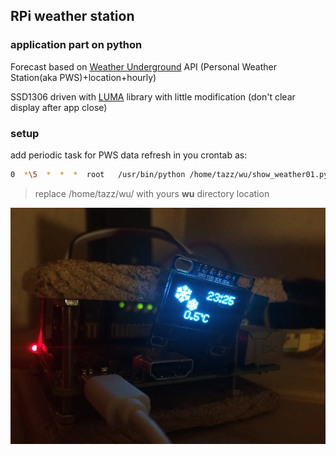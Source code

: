 ## RPi weather station
### application part on python
Forecast based on [Weather Underground](https://www.wunderground.com/weather/api/d/docs) API (Personal Weather Station(aka PWS)+location+hourly)

SSD1306 driven with [LUMA](https://github.com/rm-hull/luma.oled) library with little modification (don't clear display after app close)

### setup
add periodic task for PWS data refresh in you crontab as:
```sh
0  *\5  *  *  *  root   /usr/bin/python /home/tazz/wu/show_weather01.py 
```
> replace /home/tazz/wu/ with yours **wu** directory location

![pic_first_run](https://github.com/joingig/wu/blob/test/imgs/pic03.jpg "first")
